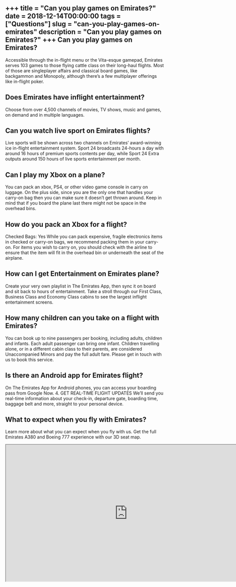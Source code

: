 +++
title = "Can you play games on Emirates?"
date = 2018-12-14T00:00:00
tags = ["Questions"]
slug = "can-you-play-games-on-emirates"
description = "Can you play games on Emirates?"
+++
Can you play games on Emirates?
-------------------------------

Accessible through the in-flight menu or the Vita-esque gamepad, Emirates serves 103 games to those flying cattle class on their long-haul flights. Most of those are singleplayer affairs and classical board games, like backgammon and Monopoly, although there’s a few multiplayer offerings like in-flight poker.

Does Emirates have inflight entertainment?
------------------------------------------

Choose from over 4,500 channels of movies, TV shows, music and games, on demand and in multiple languages.

Can you watch live sport on Emirates flights?
---------------------------------------------

Live sports will be shown across two channels on Emirates’ award-winning ice in-flight entertainment system. Sport 24 broadcasts 24-hours a day with around 16 hours of premium sports contents per day, while Sport 24 Extra outputs around 150 hours of live sports entertainment per month.

Can I play my Xbox on a plane?
------------------------------

You can pack an xbox, PS4, or other video game console in carry on luggage. On the plus side, since you are the only one that handles your carry-on bag then you can make sure it doesn’t get thrown around. Keep in mind that if you board the plane last there might not be space in the overhead bins.

How do you pack an Xbox for a flight?
-------------------------------------

Checked Bags: Yes While you can pack expensive, fragile electronics items in checked or carry-on bags, we recommend packing them in your carry-on. For items you wish to carry on, you should check with the airline to ensure that the item will fit in the overhead bin or underneath the seat of the airplane.

How can I get Entertainment on Emirates plane?
----------------------------------------------

Create your very own playlist in The Emirates App, then sync it on board and sit back to hours of entertainment. Take a stroll through our First Class, Business Class and Economy Class cabins to see the largest inflight entertainment screens.

How many children can you take on a flight with Emirates?
---------------------------------------------------------

You can book up to nine passengers per booking, including adults, children and infants. Each adult passenger can bring one infant. Children travelling alone, or in a different cabin class to their parents, are considered Unaccompanied Minors and pay the full adult fare. Please get in touch with us to book this service.

Is there an Android app for Emirates flight?
--------------------------------------------

On The Emirates App for Android phones, you can access your boarding pass from Google Now. 4. GET REAL-TIME FLIGHT UPDATES We’ll send you real-time information about your check-in, departure gate, boarding time, baggage belt and more, straight to your personal device.

What to expect when you fly with Emirates?
------------------------------------------

Learn more about what you can expect when you fly with us. Get the full Emirates A380 and Boeing 777 experience with our 3D seat map.

<iframe allow="accelerometer; autoplay; clipboard-write; encrypted-media; gyroscope; picture-in-picture" allowfullscreen="" class="__youtube_prefs__  epyt-is-override  no-lazyload" data-no-lazy="1" data-origheight="433" data-origwidth="770" data-skipgform_ajax_framebjll="" height="433" id="_ytid_30507" loading="lazy" src="https://www.youtube.com/embed/V_xRSxKE1jg?enablejsapi=1&autoplay=0&cc_load_policy=0&cc_lang_pref=&iv_load_policy=1&loop=0&modestbranding=0&rel=1&fs=1&playsinline=0&autohide=2&theme=dark&color=red&controls=1&" title="YouTube player" width="770"></iframe>